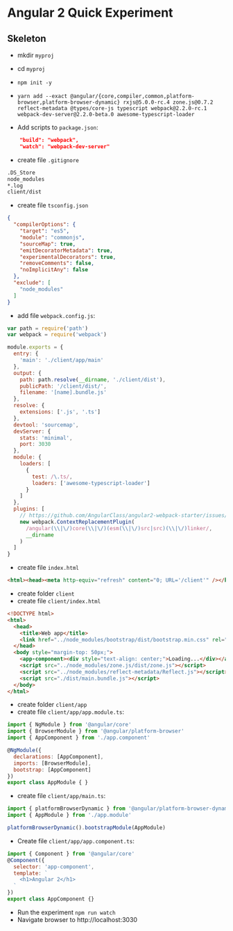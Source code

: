 # Angular 2 Quick Experiment

## Skeleton

- mkdir `myproj`
- cd `myproj`
- `npm init -y`
- `yarn add --exact @angular/{core,compiler,common,platform-browser,platform-browser-dynamic} rxjs@5.0.0-rc.4 zone.js@0.7.2 reflect-metadata @types/core-js typescript webpack@2.2.0-rc.1 webpack-dev-server@2.2.0-beta.0 awesome-typescript-loader`

- Add scripts to `package.json`:

```json
    "build": "webpack",
    "watch": "webpack-dev-server"
```

- create file `.gitignore`

```bash
.DS_Store
node_modules
*.log
client/dist
```

- create file `tsconfig.json`

```json
{
  "compilerOptions": {
    "target": "es5",
    "module": "commonjs",
    "sourceMap": true,
    "emitDecoratorMetadata": true,
    "experimentalDecorators": true,
    "removeComments": false,
    "noImplicitAny": false
  },
  "exclude": [
    "node_modules"
  ]
}
```

- add file `webpack.config.js`:

```javascript
var path = require('path')
var webpack = require('webpack')

module.exports = {
  entry: {
    'main': './client/app/main'
  },
  output: {
    path: path.resolve(__dirname, './client/dist'),
    publicPath: '/client/dist/',
    filename: '[name].bundle.js'
  },
  resolve: {
    extensions: ['.js', '.ts']
  },
  devtool: 'sourcemap',
  devServer: {
    stats: 'minimal',
    port: 3030
  },
  module: {
    loaders: [
      {
        test: /\.ts/,
        loaders: ['awesome-typescript-loader']
      }
    ]
  },
  plugins: [
    // https://github.com/AngularClass/angular2-webpack-starter/issues/993#issuecomment-246883410
    new webpack.ContextReplacementPlugin(
      /angular(\\|\/)core(\\|\/)(esm(\\|\/)src|src)(\\|\/)linker/,
      __dirname
    )
  ]
}
```

- create file `index.html`

```html
<html><head><meta http-equiv="refresh" content="0; URL='/client'" /></head></html>
```

- create folder `client`
- create file `client/index.html`

```html
<!DOCTYPE html>
<html>
  <head>
    <title>Web app</title>
    <link href="../node_modules/bootstrap/dist/bootstrap.min.css" rel="stylesheet" />
  </head>
  <body style="margin-top: 50px;">
    <app-component><div style="text-align: center;">Loading...</div></app-component>
    <script src="../node_modules/zone.js/dist/zone.js"></script>
    <script src="../node_modules/reflect-metadata/Reflect.js"></script>
    <script src="./dist/main.bundle.js"></script>
  </body>
</html>
```

- create folder `client/app`
- create file `client/app/app.module.ts`:

```javascript
import { NgModule } from '@angular/core'
import { BrowserModule } from '@angular/platform-browser'
import { AppComponent } from './app.component'

@NgModule({
  declarations: [AppComponent],
  imports: [BrowserModule],
  bootstrap: [AppComponent]
})
export class AppModule { }
```

- create file `client/app/main.ts`:

```javascript
import { platformBrowserDynamic } from '@angular/platform-browser-dynamic'
import { AppModule } from './app.module'

platformBrowserDynamic().bootstrapModule(AppModule)
```

- Create file `client/app/app.component.ts`:

```javascript
import { Component } from '@angular/core'
@Component({
  selector: 'app-component',
  template: `
    <h1>Angular 2</h1>
  `
})
export class AppComponent {}
```

- Run the experiment `npm run watch`
- Navigate browser to http://localhost:3030

